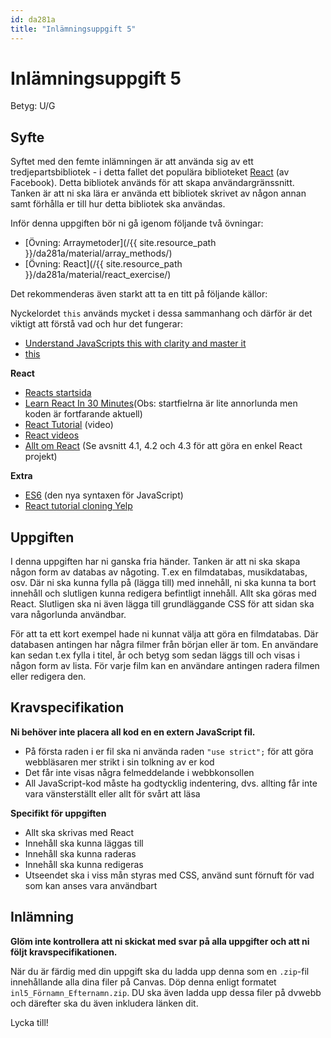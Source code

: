 ```yaml
---
id: da281a
title: "Inlämningsuppgift 5"
---
```


# Inlämningsuppgift 5

Betyg: U/G

## Syfte

Syftet med den femte inlämningen är att använda sig av ett tredjepartsbibliotek - i detta fallet det populära biblioteket [React](https://facebook.github.io/react/index.html) (av Facebook). Detta bibliotek används för att skapa användargränssnitt. Tanken är att ni ska lära er använda ett bibliotek skrivet av någon annan samt förhålla er till hur detta bibliotek ska användas.

Inför denna uppgiften bör ni gå igenom följande två övningar:

* [Övning: Arraymetoder](/{{ site.resource_path }}/da281a/material/array_methods/)
* [Övning: React](/{{ site.resource_path }}/da281a/material/react_exercise/)

Det rekommenderas även starkt att ta en titt på följande källor:

Nyckelordet `this` används mycket i dessa sammanhang och därför är det viktigt att förstå vad och hur det fungerar:

* [Understand JavaScripts this with clarity and master it](http://javascriptissexy.com/understand-javascripts-this-with-clarity-and-master-it/)
* [this](https://developer.mozilla.org/en-US/docs/Web/JavaScript/Reference/Operators/this)

**React**

* [Reacts startsida](https://react.dev/learn)
* [Learn React In 30 Minutes](https://www.youtube.com/watch?v=hQAHSlTtcmY)(Obs: startfielrna är lite annorlunda men koden är fortfarande aktuell)
* [React Tutorial](https://www.youtube.com/watch?v=jc9_Bqzy2YQ) (video)
* [React videos](https://egghead.io/courses/react-fundamentals)
* [Allt om React](https://coenraets.org/react-js-tutorial-example/) (Se avsnitt 4.1, 4.2 och 4.3 för att göra en enkel React projekt)


**Extra**

* [ES6](http://coenraets.org/present/es6/#22) (den nya syntaxen för JavaScript)
* [React tutorial cloning Yelp](https://www.fullstackreact.com/articles/react-tutorial-cloning-yelp/)

## Uppgiften

I denna uppgiften har ni ganska fria händer. Tanken är att ni ska skapa någon form av databas av någoting. T.ex en filmdatabas, musikdatabas, osv. Där ni ska kunna fylla på (lägga till) med innehåll, ni ska kunna ta bort innehåll och slutligen kunna redigera befintligt innehåll. Allt ska göras med React. Slutligen ska ni även lägga till grundläggande CSS för att sidan ska vara någorlunda användbar.

För att ta ett kort exempel hade ni kunnat välja att göra en filmdatabas. Där databasen antingen har några filmer från början eller är tom. En användare kan sedan t.ex fylla i titel, år och betyg som sedan läggs till och visas i någon form av lista. För varje film kan en användare antingen radera filmen eller redigera den.

## Kravspecifikation

**Ni behöver inte placera all kod en en extern JavaScript fil.**

* På första raden i er fil ska ni använda raden `"use strict";` för att göra webbläsaren mer strikt i sin tolkning av er kod
* Det får inte visas några felmeddelande i webbkonsollen
* All JavaScript-kod måste ha godtycklig indentering, dvs. allting får inte vara vänsterställt eller allt för svårt att läsa

**Specifikt för uppgiften**

* Allt ska skrivas med React
* Innehåll ska kunna läggas till
* Innehåll ska kunna raderas
* Innehåll ska kunna redigeras
* Utseendet ska i viss mån styras med CSS, använd sunt förnuft för vad som kan anses vara användbart

## Inlämning

**Glöm inte kontrollera att ni skickat med svar på alla uppgifter och att ni följt kravspecifikationen.**

När du är färdig med din uppgift ska du ladda upp denna som en `.zip`-fil innehållande alla dina filer på Canvas. Döp denna enligt formatet `inl5_Förnamn_Efternamn.zip`. DU ska även ladda upp dessa filer på dvwebb och därefter ska du även inkludera länken dit.

Lycka till!
